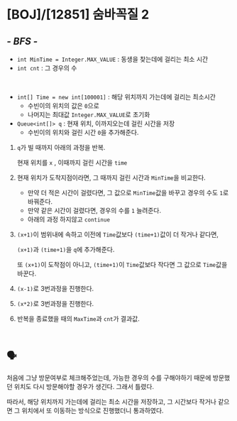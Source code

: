 # [BOJ]/[12851] 숨바꼭질 2

## *- BFS -*

* `int MinTime = Integer.MAX_VALUE` : 동생을 찾는데에 걸리는 최소 시간
* `int cnt` : 그 경우의 수

</br>

* `int[] Time = new int[100001]` : 해당 위치까지 가는데에 걸리는 최소시간
  * 수빈이의 위치의 값은 `0`으로
  * 나머지는 최대값 `Integer.MAX_VALUE`로 초기화
* `Queue<int[]> q` : 현재 위치, 이까지오는데 걸린 시간을 저장
  * 수빈이의 위치와 걸린 시간 `0`을 추가해준다.

1. `q`가 빌 때까지 아래의 과정을 반복.

   현재 위치를 `x` , 이때까지 걸린 시간을 `time`

2. 현재 위치가 도착지점이라면, 그 때까지 걸린 시간과 `MinTime`을 비교한다.

   * 만약 더 적은 시간이 걸렸다면, 그 값으로 `MinTime`값을 바꾸고 경우의 수도 `1`로 바꿔준다.
   * 만약 같은 시간이 걸렸다면, 경우의 수를 `1` 늘려준다.
   * 아래의 과정 하지않고 `continue`

3. `(x+1)`이 범위내에 속하고 이전에 `Time`값보다 `(time+1)`값이 더 작거나 같다면,

   `(x+1)`과 `(time+1)`을 `q`에 추가해준다.

   또 `(x+1)`이 도착점이 아니고, `(time+1)`이 `Time`값보다 작다면 그 값으로 `Time`값을 바꾼다.

4. `(x-1)`로 3번과정을 진행한다.

5. `(x*2)`로 3번과정을 진행한다.

6. 반복을 종료했을 때의 `MaxTime`과 `cnt`가 결과값.

</br>

## :speaking_head:

처음에 그냥 방문여부로 체크해주었는데, 가능한 경우의 수를 구해야하기 때문에 방문했던 위치도 다시 방문해야할 경우가 생긴다. 그래서 틀렸다.

따라서, 해당 위치까지 가는데에 걸리는 최소 시간을 저장하고, 그 시간보다 작거나 같으면 그 위치에서 또 이동하는 방식으로 진행했더니 통과하였다.